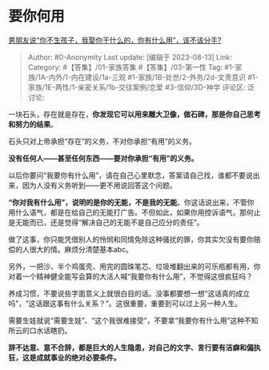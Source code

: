 # 要你何用
[男朋友说“你不生孩子，我娶你干什么的，你有什么用”，该不该分手?](https://www.zhihu.com/question/604902171/answer/3163267884)

> Author: #0-Anonymity
> Last update: [编辑于 2023-08-13]
> Link:
> Category: #【答集】/01-家族答集 #【答集】/03-第一性
> Tag: #1-家族/1A-内外/1-内在建设/1a-三观 #1-家族/1B-处世/2-外务/2d-文责意识 #1-家族/1E-两性/1-亲密关系/1b-交往案例/恋爱 #3-信仰/3D-神学
> 评论区:
> 泛讨论:

一块石头，存在就是存在，**你发现它可以用来雕大卫像，做石碑，那是你自己思考和努力的结果**。

石头只对上帝承担“存在”的义务，不对你承担“有用”的义务。

**没有任何人——甚至任何东西——要对你承担“有用”的义务。**

以后你要问“我要你有什么用”，请在自己心里默念，答案请自己找，谁都不要说出来，因为人没有义务听到——更不用说回答这个问题。

**“你对我有什么用”，说明的是你的无能，不是我的无能**。你这话说出来，不管你用什么语气，都是在给自己的无能打广告。不但如此，如果你用控诉语气，那何止是无能而已，还是觉得“解决自己的无能不是自己应分的责任”。

做了这事，你只能凭借别人的怜悯和同情免除这种骚扰的罪，你其实欠没有要你赔偿的人很大的情。麻烦分清楚基本abc。

另外，一把沙、半个鸡蛋壳、用完的圆珠笔芯、垃圾堆翻出来的可乐瓶都有用，你对着一个精神健全能写会算的大活人喊“我要你有什么用”，不觉得这很疯狂吗？

养成习惯，不要说些字面意义上就很白目的话。没事都要想一想“这话真的成立吗”，“这话跟这事有什么关系？”。这很重要，重要到可以过上另一种人生。

需要生娃就说“需要生娃”、“这个我很难接受”，不要拿“我要你有什么用”这种不知所云的口水话瞎扔。

**辞不达意、意不合辞，都是巨大的人生隐患，对自己的文字、言行要有洁癖和偏执狂，这是成就事业的绝对必要条件。**

